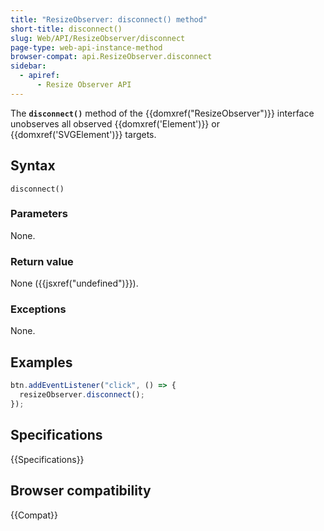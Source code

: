 ```yaml
---
title: "ResizeObserver: disconnect() method"
short-title: disconnect()
slug: Web/API/ResizeObserver/disconnect
page-type: web-api-instance-method
browser-compat: api.ResizeObserver.disconnect
sidebar:
  - apiref:
      - Resize Observer API
---
```


The **`disconnect()`** method of the
{{domxref("ResizeObserver")}} interface unobserves all observed {{domxref('Element')}}
or {{domxref('SVGElement')}} targets.

## Syntax

```js-nolint
disconnect()
```

### Parameters

None.

### Return value

None ({{jsxref("undefined")}}).

### Exceptions

None.

## Examples

```js
btn.addEventListener("click", () => {
  resizeObserver.disconnect();
});
```

## Specifications

{{Specifications}}

## Browser compatibility

{{Compat}}
